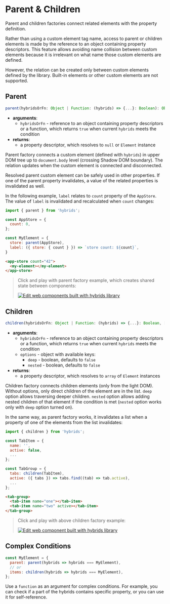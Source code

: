 # Parent & Children

Parent and children factories connect related elements with the property definition.

Rather than using a custom element tag name, access to parent or children elements is made by the reference to an object containing property descriptors. This feature allows avoiding name collision between custom elements because it is irrelevant on what name those custom elements are defined.

However, the relation can be created only between custom elements defined by the library. Built-in elements or other custom elements are not supported.

## Parent

```typescript
parent(hybridsOrFn: Object | Function: (hybrids) => {...}: Boolean): Object
```

* **arguments**:
  * `hybridsOrFn` - reference to an object containing property descriptors or a function, which returns `true` when current `hybrids` meets the condition
* **returns**: 
  * a property descriptor, which resolves to `null` or `Element` instance 

Parent factory connects a custom element (defined with `hybrids`) in upper DOM tree up to `document.body` level (crossing Shadow DOM boundary). The relation updates when the custom element is connected and disconnected.

Resolved parent custom element can be safely used in other properties. If one of the parent property invalidates, a value of the related properties is invalidated as well.

In the following example, `label` relates to `count` property of the `AppStore`. The value of `label` is invalidated and recalculated when `count` changes:

```javascript
import { parent } from 'hybrids';

const AppStore = {
  count: 0,
};

const MyElement = {
  store: parent(AppStore),
  label: ({ store: { count } }) => `store count: ${count}`,
}
```

```html
<app-store count="42">
  <my-element></my-element>
</app-store>
```

> Click and play with parent factory example, which creates shared state between components:
>
> [![Edit <app-todos> web components built with hybrids library](https://codesandbox.io/static/img/play-codesandbox.svg)](https://codesandbox.io/s/app-todos-web-components-built-with-hybrids-library-behpb?file=/src/index.js)

## Children

```typescript
children(hybridsOrFn: Object | Function: (hybrids) => {...}: Boolean, [options: Object]): Object
```

* **arguments**:
  * `hybridsOrFn` - reference to an object containing property descriptors or a function, which returns `true` when current `hybrids` meets the condition
  * `options` - object with available keys:
    * `deep` - boolean, defaults to `false`
    * `nested` - boolean, defaults to `false`
* **returns**:
  * a property descriptor, which resolves to `array` of `Element` instances

Children factory connects children elements (only from the light DOM). Without options, only direct children of the element are in the list. `deep` option allows traversing
deeper children. `nested` option allows adding nested children of that element if the condition is met (`nested` option works only with `deep` option turned on).

In the same way, as parent factory works, it invalidates a list when a property of one of the elements from the list invalidates:

```javascript
import { children } from 'hybrids';

const TabItem = {
  name: '',
  active: false,
  ...
};

const TabGroup = {
  tabs: children(TabItem),
  active: ({ tabs }) => tabs.find((tab) => tab.active),
  ...
};
```

```html
<tab-group>
  <tab-item name="one"></tab-item>
  <tab-item name="two" active></tab-item>
</tab-group>
```

> Click and play with above children factory example:
>
> [![Edit <tab-group> web component built with hybrids library](https://codesandbox.io/static/img/play-codesandbox.svg)](https://codesandbox.io/s/tab-group-web-component-built-with-hybrids-library-e2t3e?file=/src/index.js)

## Complex Conditions

```javascript
const MyElement = {
  parent: parent(hybrids => hybrids === MyElement),
  // or
  items: children(hybrids => hybrids === MyElement),
};
```

Use a `function` as an argument for complex conditions. For example, you can check if a part of the hybrids contains specific property, or you can use it for self-reference.
